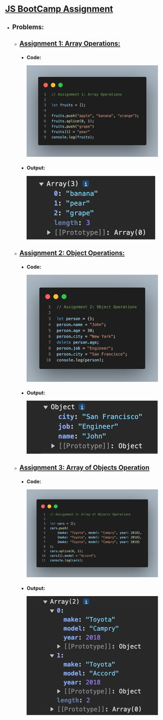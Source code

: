 # [JS BootCamp Assignment](./app.js)

- ## Problems:
    - ## [Assignment 1: Array Operations:](/app.js)
        - ### Code:
            ![image](/Assets/As1.png)
        

        - ### Output:
            ![image](/Assets/As1Out.png)


    - ## [Assignment 2: Object Operations:](app.js)
        - ### Code:
            ![image](/Assets/As2.png)


        - ### Output:
            ![image](/Assets/As2Out.png)


    - ## [Assignment 3: Array of Objects Operation](/app.js)
        - ### Code:
            ![image](/Assets/As3.png)

        
        - ### Output:
            ![image](/Assets/As3Out.png)
        

